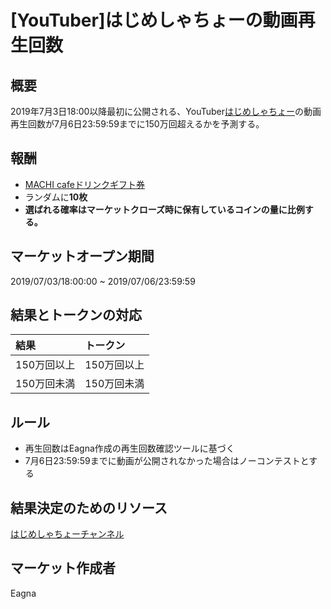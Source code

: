 # [YouTuber]はじめしゃちょーの動画再生回数

## 概要

2019年7月3日18:00以降最初に公開される、YouTuber[はじめしゃちょー](https://www.youtube.com/user/0214mex)の動画再生回数が7月6日23:59:59までに150万回超えるかを予測する。

## 報酬

- [MACHI cafeドリンクギフト券](https://giftee.co/gifts/detail/893/sku/1009)
- ランダムに**10枚**
- **選ばれる確率はマーケットクローズ時に保有しているコインの量に比例する。**

## マーケットオープン期間

2019/07/03/18:00:00 ~ 2019/07/06/23:59:59

## 結果とトークンの対応

|結果|トークン|
|:--|:--|
|150万回以上|150万回以上|
|150万回未満|150万回未満|

## ルール

- 再生回数はEagna作成の再生回数確認ツールに基づく
- 7月6日23:59:59までに動画が公開されなかった場合はノーコンテストとする

## 結果決定のためのリソース

[はじめしゃちょーチャンネル](https://www.youtube.com/user/0214mex)

## マーケット作成者

Eagna